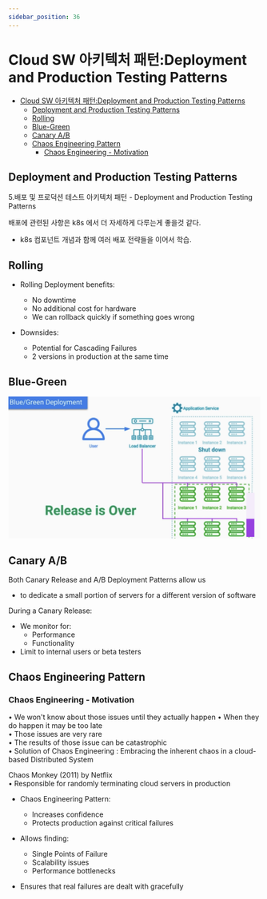 ```yaml
---
sidebar_position: 36
---
```


# Cloud SW 아키텍처 패턴:Deployment and Production Testing Patterns

- [Cloud SW 아키텍처 패턴:Deployment and Production Testing Patterns](#cloud-sw-아키텍처-패턴deployment-and-production-testing-patterns)
  - [Deployment and Production Testing Patterns](#deployment-and-production-testing-patterns)
  - [Rolling](#rolling)
  - [Blue-Green](#blue-green)
  - [Canary A/B](#canary-ab)
  - [Chaos Engineering Pattern](#chaos-engineering-pattern)
    - [Chaos Engineering - Motivation](#chaos-engineering---motivation)


## Deployment and Production Testing Patterns   

5.배포 및 프로덕션 테스트 아키텍처 패턴 - Deployment and Production Testing Patterns    

배포에 관련된 사항은 k8s 에서 더 자세하게 다루는게 좋을것 같다.  
- k8s 컴포넌트 개념과 함께 여러 배포 전략들을 이어서 학습. 



## Rolling 

- Rolling Deployment benefits:
  - No downtime
  - No additional cost for hardware
  - We can rollback quickly if something goes wrong  

- Downsides:
  - Potential for Cascading Failures
  - 2 versions in production at the same time

## Blue-Green

![](./img/co61.png)

## Canary A/B

Both Canary Release and A/B Deployment Patterns allow us
- to dedicate a small portion of servers for a different version of software

During a Canary Release:
- We monitor for:
  - Performance
  - Functionality
- Limit to internal users or beta testers

## Chaos Engineering Pattern

### Chaos Engineering - Motivation  

• We won't know about those issues until they actually happen 
• When they do happen it may be too late  
• Those issues are very rare  
• The results of those issue can be catastrophic  
• Solution of Chaos Engineering : Embracing the inherent chaos in a cloud-based 
  Distributed System  


Chaos Monkey (2011) by Netflix  
• Responsible for randomly terminating cloud servers in production


- Chaos Engineering Pattern:  
  - Increases confidence  
  - Protects production against critical failures   

- Allows finding: 
  - Single Points of Failure   
  - Scalability issues  
  - Performance bottlenecks   

- Ensures that real failures are dealt with gracefully  
